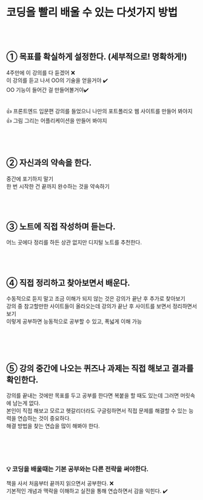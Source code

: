 # 코딩을 빨리 배울 수 있는 다섯가지 방법 
<br><br>
## ① 목표를 확실하게 설정한다. (세부적으로! 명확하게!)
4주만에 이 강의를 다 듣겠어 ❌ <br>
이 강의를 듣고 나서 OO의 기술을 얻을거야 ✔️ <br>
OO 기능이 들어간 걸 만들어볼거야✔️ <br><br>

👍 프론트엔드 입문편 강의를 들었으니 나만의 포트폴리오 웹 사이트를 만들어 봐야지<br>
👍 그림 그리는 어플리케이션을 만들어 봐야지 
<br><br><br><br>
## ② 자신과의 약속을 한다.
중간에 포기하지 말기 <br>
한 번 시작한 건 끝까지 완수하는 것을 약속하기
<br><br><br><br>
## ③ 노트에 직접 작성하며 듣는다.
어느 곳에다 정리를 하든 상관 없지만 디지털 노트를 추천한다.
<br><br><br><br>
## ④ 직접 정리하고 찾아보면서 배운다.
수동적으로 듣지 말고 조금 이해가 되지 않는 것은 강의가 끝난 후 추가로 찾아보기 <br>
강의 중 참고할만한 사이트들이 올라오는데 강의가 끝난 후 사이트를 보면서 정리하면서 보기 <br>
이렇게 공부하면 능동적으로 공부할 수 있고, 폭넓게 이해 가능 <br>
<br><br><br><br>
## ⑤ 강의 중간에 나오는 퀴즈나 과제는 직접 해보고 결과를 확인한다.
강의를 끝내는 것에만 목표를 두고 공부를 한다면 복붙을 할 때도 있는데 그러면 머릿속에 남는게 없다. <br>
본인이 직접 해보고 모르고 헷갈리더라도 구글링하면서 직접 문제를 해결할 수 있는 능력을 연습하는 것이 중요하다. <br>
해결 방법을 찾는 연습을 많이 해봐야 한다.
<br><br><br><br><br>
### 💡 코딩을 배울때는 기본 공부와는 다른 전략을 써야한다.

책을 사서 처음부터 끝까지 읽으면서 공부한다. ❌ <br>
기본적인 개념과 맥락을 이해하고 실전을 통해 연습하면서 감을 익힌다. ✔️
<br><br><br>
